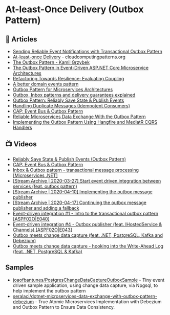 # At-least-Once Delivery (Outbox Pattern)

## 📕 Articles
- [Sending Reliable Event Notifications with Transactional Outbox Pattern](https://medium.com/event-driven-utopia/sending-reliable-event-notifications-with-transactional-outbox-pattern-7a7c69158d1b)
- [At-least-once Delivery](https://www.cloudcomputingpatterns.org/at_least_once_delivery/) - cloudcomputingpatterns.org
- [The Outbox Pattern - Kamil Grzybek](http://www.kamilgrzybek.com/design/the-outbox-pattern/) 
- [The Outbox Pattern in Event-Driven ASP.NET Core Microservice Architectures](https://itnext.io/the-outbox-pattern-in-event-driven-asp-net-core-microservice-architectures-10b8d9923885)
- [Refactoring Towards Resilience: Evaluating Coupling](https://jimmybogard.com/refactoring-towards-resilience-evaluating-coupling/)
- [A better domain events pattern](https://lostechies.com/jimmybogard/2014/05/13/a-better-domain-events-pattern/)
- [Outbox Pattern for Microservices Architectures](https://medium.com/design-microservices-architecture-with-patterns/outbox-pattern-for-microservices-architectures-1b8648dfaa27)
- [Outbox, Inbox patterns and delivery guarantees explained](https://event-driven.io/en/outbox_inbox_patterns_and_delivery_guarantees_explained/)
- [Outbox Pattern: Reliably Save State & Publish Events](https://codeopinion.com/outbox-pattern-reliably-save-state-publish-events/)
- [Handling Duplicate Messages (Idempotent Consumers)](https://codeopinion.com/handling-duplicate-messages-idempotent-consumers/)
- [CAP: Event Bus & Outbox Pattern](https://codeopinion.com/cap-event-bus-outbox-pattern/)
- [Reliable Microservices Data Exchange With the Outbox Pattern](https://debezium.io/blog/2019/02/19/reliable-microservices-data-exchange-with-the-outbox-pattern/)
- [Implementing the Outbox Pattern Using Hangfire and MediatR CQRS Handlers](https://www.fusonic.net/en/blog/cqrs-outbox-with-hangfire)
## 📺 Videos
- [Reliably Save State & Publish Events (Outbox Pattern)](https://www.youtube.com/watch?v=u8fOnxAxKHk)
- [CAP: Event Bus & Outbox Pattern](https://www.youtube.com/watch?v=dnhPzILvgeo)
- [Inbox & Outbox pattern - transactional message processing [Microservices .NET]](https://www.youtube.com/watch?v=ebyR5RPKciw)
- [[Stream Archive | 2020-03-27] Start event driven integration between services (feat. outbox pattern)](https://www.youtube.com/watch?v=_W3rXyv2i2A)
- [[Stream Archive | 2020-04-10] Implementing the outbox message publisher](https://www.youtube.com/watch?v=M9so8hHuerE)
- [[Stream Archive | 2020-04-17] Continuing the outbox message publisher and adding a fallback](https://www.youtube.com/watch?v=eGPhF_0tCE4)
- [Event-driven integration #1 - Intro to the transactional outbox pattern [ASPF02O|E040]](https://www.youtube.com/watch?v=suKSJ5DvynA)
- [Event-driven integration #4 - Outbox publisher (feat. IHostedService & Channels) [ASPF02O|E043]](https://www.youtube.com/watch?v=xnn6AnYyC5g)
- [Outbox meets change data capture (feat. .NET, PostgreSQL, Kafka and Debezium)](https://www.youtube.com/watch?v=WcmLvoxs9ps)
- [Outbox meets change data capture - hooking into the Write-Ahead Log (feat. .NET, PostgreSQL & Kafka)](https://www.youtube.com/watch?v=4rnSzEd9jPI)

## Samples
- [joaofbantunes/PostgresChangeDataCaptureOutboxSample](https://github.com/joaofbantunes/PostgresChangeDataCaptureOutboxSample) - Tiny event driven sample application, using change data capture, via Npgsql, to help implement the outbox pattern
- [seralaci/dotnet-microservices-data-exchange-with-outbox-pattern-debezium](https://github.com/seralaci/dotnet-microservices-data-exchange-with-outbox-pattern-debezium) - True Atomic Microservices Implementation with Debezium and Outbox Pattern to Ensure Data Consistency.
